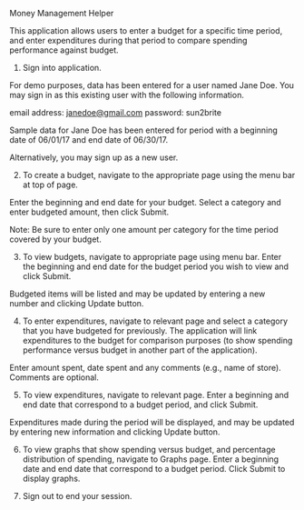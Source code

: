 Money Management Helper

This application allows users to enter a budget for a specific time period, and enter expenditures during that period to compare spending performance against budget.

1. Sign into application.

For demo purposes, data has been entered for a user named Jane Doe.  You may sign in as this existing user with the following information.

email address:	janedoe@gmail.com
password:		sun2brite

Sample data for Jane Doe has been entered for period with a beginning date of 06/01/17 and end date of 06/30/17.

Alternatively, you may sign up as a new user.

2. To create a budget, navigate to the appropriate page using the menu bar at top of page.

Enter the beginning and end date for your budget.  Select a category and enter budgeted amount, then click Submit.

Note:  Be sure to enter only one amount per category for the time period covered by your budget.

3. To view budgets, navigate to appropriate page using menu bar.  Enter the beginning and end date for the budget period you wish to view and click Submit.

Budgeted items will be listed and may be updated by entering a new number and clicking Update button.

4. To enter expenditures, navigate to relevant page and select a category that you have budgeted for previously.  The application will link expenditures to the budget for comparison purposes (to show spending performance versus budget in another part of the application).

Enter amount spent, date spent and any comments (e.g., name of store).  Comments are optional.

5. To view expenditures, navigate to relevant page.  Enter a beginning and end date that correspond to a budget period, and click Submit.

Expenditures made during the period will be displayed, and may be updated by entering new information and clicking Update button.

6. To view graphs that show spending versus budget, and percentage distribution of spending, navigate to Graphs page.  Enter a beginning date and end date that correspond to a budget period.  Click Submit to display graphs.

7. Sign out to end your session.